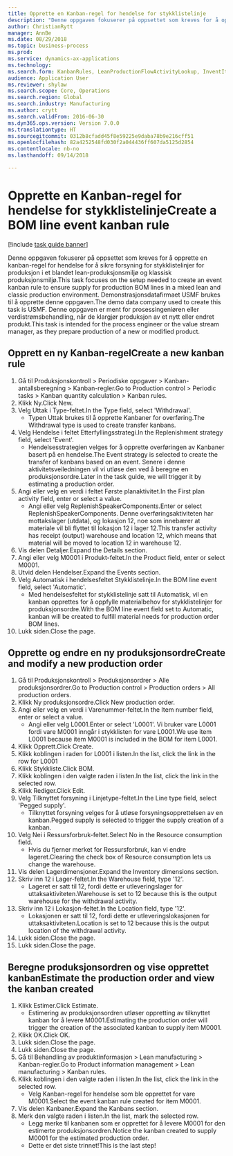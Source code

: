 ```yaml
--- 
title: Opprette en Kanban-regel for hendelse for stykklistelinje
description: "Denne oppgaven fokuserer på oppsettet som kreves for å opprette en kanban-regel for hendelse for å sikre forsyning for stykklistelinjer for produksjon i et blandet lean-produksjonsmiljø og klassisk produksjonsmiljø."
author: ChristianRytt
manager: AnnBe
ms.date: 08/29/2018
ms.topic: business-process
ms.prod: 
ms.service: dynamics-ax-applications
ms.technology: 
ms.search.form: KanbanRules, LeanProductionFlowActivityLookup, InventItemIdLookupSimple, ProdTableListPage, ProdTableCreate, InventItemIdLookupPurchase, ProdTable, ProdBOM, ProdParmCostEstimation
audience: Application User
ms.reviewer: shylaw
ms.search.scope: Core, Operations
ms.search.region: Global
ms.search.industry: Manufacturing
ms.author: crytt
ms.search.validFrom: 2016-06-30
ms.dyn365.ops.version: Version 7.0.0
ms.translationtype: HT
ms.sourcegitcommit: 0312b8cfadd45f8e59225e9daba78b9e216cff51
ms.openlocfilehash: 82a4252548fd030f2a044436ff607da5125d2854
ms.contentlocale: nb-no
ms.lasthandoff: 09/14/2018

---
```

# <a name="create-a-bom-line-event-kanban-rule"></a><span data-ttu-id="e1c99-103">Opprette en Kanban-regel for hendelse for stykklistelinje</span><span class="sxs-lookup"><span data-stu-id="e1c99-103">Create a BOM line event kanban rule</span></span>

[!include [task guide banner](../../includes/task-guide-banner.md)]

<span data-ttu-id="e1c99-104">Denne oppgaven fokuserer på oppsettet som kreves for å opprette en kanban-regel for hendelse for å sikre forsyning for stykklistelinjer for produksjon i et blandet lean-produksjonsmiljø og klassisk produksjonsmiljø.</span><span class="sxs-lookup"><span data-stu-id="e1c99-104">This task focuses on the setup needed to create an event kanban rule to ensure supply for production BOM lines in a mixed lean and classic production environment.</span></span> <span data-ttu-id="e1c99-105">Demonstrasjonsdatafirmaet USMF brukes til å opprette denne oppgaven.</span><span class="sxs-lookup"><span data-stu-id="e1c99-105">The demo data company used to create this task is USMF.</span></span> <span data-ttu-id="e1c99-106">Denne oppgaven er ment for prosessingeniøren eller verdistrømsbehandling, når de klargjør produksjon av et nytt eller endret produkt.</span><span class="sxs-lookup"><span data-stu-id="e1c99-106">This task is intended for the process engineer or the value stream manager, as they prepare production of a new or modified product.</span></span>


## <a name="create-a-new-kanban-rule"></a><span data-ttu-id="e1c99-107">Opprett en ny Kanban-regel</span><span class="sxs-lookup"><span data-stu-id="e1c99-107">Create a new kanban rule</span></span>
1. <span data-ttu-id="e1c99-108">Gå til Produksjonskontroll > Periodiske oppgaver > Kanban-antallsberegning > Kanban-regler.</span><span class="sxs-lookup"><span data-stu-id="e1c99-108">Go to Production control > Periodic tasks > Kanban quantity calculation > Kanban rules.</span></span>
2. <span data-ttu-id="e1c99-109">Klikk Ny.</span><span class="sxs-lookup"><span data-stu-id="e1c99-109">Click New.</span></span>
3. <span data-ttu-id="e1c99-110">Velg Uttak i Type-feltet.</span><span class="sxs-lookup"><span data-stu-id="e1c99-110">In the Type field, select 'Withdrawal'.</span></span>
    * <span data-ttu-id="e1c99-111">Typen Uttak brukes til å opprette Kanbaner for overføring.</span><span class="sxs-lookup"><span data-stu-id="e1c99-111">The Withdrawal type is used to create transfer kanbans.</span></span>  
4. <span data-ttu-id="e1c99-112">Velg Hendelse i feltet Etterfyllingsstrategi.</span><span class="sxs-lookup"><span data-stu-id="e1c99-112">In the Replenishment strategy field, select 'Event'.</span></span>
    * <span data-ttu-id="e1c99-113">Hendelsesstrategien velges for å opprette overføringen av Kanbaner basert på en hendelse.</span><span class="sxs-lookup"><span data-stu-id="e1c99-113">The Event strategy is selected to create the transfer of kanbans based on an event.</span></span> <span data-ttu-id="e1c99-114">Senere i denne aktivitetsveiledningen vil vi utløse den ved å beregne en produksjonsordre.</span><span class="sxs-lookup"><span data-stu-id="e1c99-114">Later in the task guide, we will trigger it by estimating a production order.</span></span>  
5. <span data-ttu-id="e1c99-115">Angi eller velg en verdi i feltet Første planaktivitet.</span><span class="sxs-lookup"><span data-stu-id="e1c99-115">In the First plan activity field, enter or select a value.</span></span>
    * <span data-ttu-id="e1c99-116">Angi eller velg ReplenishSpeakerComponents.</span><span class="sxs-lookup"><span data-stu-id="e1c99-116">Enter or select ReplenishSpeakerComponents.</span></span> <span data-ttu-id="e1c99-117">Denne overføringsaktiviteten har mottakslager (utdata), og lokasjon 12, noe som innebærer at materiale vil bli flyttet til lokasjon 12 i lager 12.</span><span class="sxs-lookup"><span data-stu-id="e1c99-117">This transfer activity has receipt (output) warehouse and location 12, which means that material will be moved to location 12 in warehouse 12.</span></span>  
6. <span data-ttu-id="e1c99-118">Vis delen Detaljer.</span><span class="sxs-lookup"><span data-stu-id="e1c99-118">Expand the Details section.</span></span>
7. <span data-ttu-id="e1c99-119">Angi eller velg M0001 i Produkt-feltet.</span><span class="sxs-lookup"><span data-stu-id="e1c99-119">In the Product field, enter or select M0001.</span></span>
8. <span data-ttu-id="e1c99-120">Utvid delen Hendelser.</span><span class="sxs-lookup"><span data-stu-id="e1c99-120">Expand the Events section.</span></span>
9. <span data-ttu-id="e1c99-121">Velg Automatisk i hendelsesfeltet Stykklistelinje.</span><span class="sxs-lookup"><span data-stu-id="e1c99-121">In the BOM line event field, select 'Automatic'.</span></span>
    * <span data-ttu-id="e1c99-122">Med hendelsesfeltet for stykklistelinje satt til Automatisk, vil en kanban opprettes for å oppfylle materialbehov for stykklistelinjer for produksjonsordre.</span><span class="sxs-lookup"><span data-stu-id="e1c99-122">With the BOM line event field set to Automatic, kanban will be created to fulfill material needs for production order BOM lines.</span></span>  
10. <span data-ttu-id="e1c99-123">Lukk siden.</span><span class="sxs-lookup"><span data-stu-id="e1c99-123">Close the page.</span></span>

## <a name="create-and-modify-a-new-production-order"></a><span data-ttu-id="e1c99-124">Opprette og endre en ny produksjonsordre</span><span class="sxs-lookup"><span data-stu-id="e1c99-124">Create and modify a new production order</span></span>
1. <span data-ttu-id="e1c99-125">Gå til Produksjonskontroll > Produksjonsordrer > Alle produksjonsordrer.</span><span class="sxs-lookup"><span data-stu-id="e1c99-125">Go to Production control > Production orders > All production orders.</span></span>
2. <span data-ttu-id="e1c99-126">Klikk Ny produksjonsordre.</span><span class="sxs-lookup"><span data-stu-id="e1c99-126">Click New production order.</span></span>
3. <span data-ttu-id="e1c99-127">Angi eller velg en verdi i Varenummer-feltet.</span><span class="sxs-lookup"><span data-stu-id="e1c99-127">In the Item number field, enter or select a value.</span></span>
    * <span data-ttu-id="e1c99-128">Angi eller velg L0001.</span><span class="sxs-lookup"><span data-stu-id="e1c99-128">Enter or select 'L0001'.</span></span> <span data-ttu-id="e1c99-129">Vi bruker vare L0001 fordi vare M0001 inngår i stykklisten for vare L0001.</span><span class="sxs-lookup"><span data-stu-id="e1c99-129">We use item L0001 because item M0001 is included in the BOM for item L0001.</span></span>  
4. <span data-ttu-id="e1c99-130">Klikk Opprett.</span><span class="sxs-lookup"><span data-stu-id="e1c99-130">Click Create.</span></span>
5. <span data-ttu-id="e1c99-131">Klikk koblingen i raden for L0001 i listen.</span><span class="sxs-lookup"><span data-stu-id="e1c99-131">In the list, click the link in the row for L0001</span></span>
6. <span data-ttu-id="e1c99-132">Klikk Stykkliste.</span><span class="sxs-lookup"><span data-stu-id="e1c99-132">Click BOM.</span></span>
7. <span data-ttu-id="e1c99-133">Klikk koblingen i den valgte raden i listen.</span><span class="sxs-lookup"><span data-stu-id="e1c99-133">In the list, click the link in the selected row.</span></span>
8. <span data-ttu-id="e1c99-134">Klikk Rediger.</span><span class="sxs-lookup"><span data-stu-id="e1c99-134">Click Edit.</span></span>
9. <span data-ttu-id="e1c99-135">Velg Tilknyttet forsyning i Linjetype-feltet.</span><span class="sxs-lookup"><span data-stu-id="e1c99-135">In the Line type field, select 'Pegged supply'.</span></span>
    * <span data-ttu-id="e1c99-136">Tilknyttet forsyning velges for å utløse forsyningsopprettelsen av en kanban.</span><span class="sxs-lookup"><span data-stu-id="e1c99-136">Pegged supply is selected to trigger the supply creation of a kanban.</span></span>  
10. <span data-ttu-id="e1c99-137">Velg Nei i Ressursforbruk-feltet.</span><span class="sxs-lookup"><span data-stu-id="e1c99-137">Select No in the Resource consumption field.</span></span>
    * <span data-ttu-id="e1c99-138">Hvis du fjerner merket for Ressursforbruk, kan vi endre lageret.</span><span class="sxs-lookup"><span data-stu-id="e1c99-138">Clearing the check box of Resource consumption lets us change the warehouse.</span></span>  
11. <span data-ttu-id="e1c99-139">Vis delen Lagerdimensjoner.</span><span class="sxs-lookup"><span data-stu-id="e1c99-139">Expand the Inventory dimensions section.</span></span>
12. <span data-ttu-id="e1c99-140">Skriv inn 12 i Lager-feltet.</span><span class="sxs-lookup"><span data-stu-id="e1c99-140">In the Warehouse field, type '12'.</span></span>
    * <span data-ttu-id="e1c99-141">Lageret er satt til 12, fordi dette er utleveringslager for uttaksaktiviteten.</span><span class="sxs-lookup"><span data-stu-id="e1c99-141">Warehouse is set to 12 because this is the output warehouse for the withdrawal activity.</span></span>  
13. <span data-ttu-id="e1c99-142">Skriv inn 12 i Lokasjon-feltet.</span><span class="sxs-lookup"><span data-stu-id="e1c99-142">In the Location field, type '12'.</span></span>
    * <span data-ttu-id="e1c99-143">Lokasjonen er satt til 12, fordi dette er utleveringslokasjonen for uttaksaktiviteten.</span><span class="sxs-lookup"><span data-stu-id="e1c99-143">Location is set to 12 because this is the output location of the withdrawal activity.</span></span>  
14. <span data-ttu-id="e1c99-144">Lukk siden.</span><span class="sxs-lookup"><span data-stu-id="e1c99-144">Close the page.</span></span>
15. <span data-ttu-id="e1c99-145">Lukk siden.</span><span class="sxs-lookup"><span data-stu-id="e1c99-145">Close the page.</span></span>

## <a name="estimate-the-production-order-and-view-the-kanban-created"></a><span data-ttu-id="e1c99-146">Beregne produksjonsordren og vise opprettet kanban</span><span class="sxs-lookup"><span data-stu-id="e1c99-146">Estimate the production order and view the kanban created</span></span>
1. <span data-ttu-id="e1c99-147">Klikk Estimer.</span><span class="sxs-lookup"><span data-stu-id="e1c99-147">Click Estimate.</span></span>
    * <span data-ttu-id="e1c99-148">Estimering av produksjonsordren utløser oppretting av tilknyttet kanban for å levere M0001.</span><span class="sxs-lookup"><span data-stu-id="e1c99-148">Estimating the production order will trigger the creation of the associated kanban to supply item M0001.</span></span>  
2. <span data-ttu-id="e1c99-149">Klikk OK.</span><span class="sxs-lookup"><span data-stu-id="e1c99-149">Click OK.</span></span>
3. <span data-ttu-id="e1c99-150">Lukk siden.</span><span class="sxs-lookup"><span data-stu-id="e1c99-150">Close the page.</span></span>
4. <span data-ttu-id="e1c99-151">Lukk siden.</span><span class="sxs-lookup"><span data-stu-id="e1c99-151">Close the page.</span></span>
5. <span data-ttu-id="e1c99-152">Gå til Behandling av produktinformasjon > Lean manufacturing > Kanban-regler.</span><span class="sxs-lookup"><span data-stu-id="e1c99-152">Go to Product information management > Lean manufacturing > Kanban rules.</span></span>
6. <span data-ttu-id="e1c99-153">Klikk koblingen i den valgte raden i listen.</span><span class="sxs-lookup"><span data-stu-id="e1c99-153">In the list, click the link in the selected row.</span></span>
    * <span data-ttu-id="e1c99-154">Velg Kanban-regel for hendelse som ble opprettet for vare M0001.</span><span class="sxs-lookup"><span data-stu-id="e1c99-154">Select the event kanban rule created for item M0001.</span></span>  
7. <span data-ttu-id="e1c99-155">Vis delen Kanbaner.</span><span class="sxs-lookup"><span data-stu-id="e1c99-155">Expand the Kanbans section.</span></span>
8. <span data-ttu-id="e1c99-156">Merk den valgte raden i listen.</span><span class="sxs-lookup"><span data-stu-id="e1c99-156">In the list, mark the selected row.</span></span>
    * <span data-ttu-id="e1c99-157">Legg merke til kanbanen som er opprettet for å levere M0001 for den estimerte produksjonsordren.</span><span class="sxs-lookup"><span data-stu-id="e1c99-157">Notice the kanban created to supply M0001 for the estimated production order.</span></span>  
    * <span data-ttu-id="e1c99-158">Dette er det siste trinnet!</span><span class="sxs-lookup"><span data-stu-id="e1c99-158">This is the last step!</span></span>  


